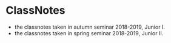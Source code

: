 # ClassNotes
* the classnotes taken in autumn seminar 2018-2019, Junior I.
* the classnotes taken in spring seminar 2018-2019, Junior II.
